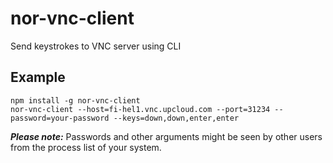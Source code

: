 nor-vnc-client
==============

Send keystrokes to VNC server using CLI

Example
-------

```
npm install -g nor-vnc-client
nor-vnc-client --host=fi-hel1.vnc.upcloud.com --port=31234 --password=your-password --keys=down,down,enter,enter
```

***Please note:*** Passwords and other arguments might be seen by other users from the process list of your system.
